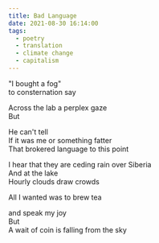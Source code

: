 ```yaml
---
title: Bad Language
date: 2021-08-30 16:14:00
tags:
  - poetry
  - translation
  - climate change
  - capitalism
---
```


"I bought a fog"  
to consternation say

Across the lab a perplex gaze  
But

He can't tell  
If it was me or something fatter  
That brokered language to this point

I hear that they are ceding rain over Siberia  
And at the lake  
Hourly clouds draw crowds

All I wanted was to brew tea

and speak my joy  
But  
A wait of coin is falling from the sky
